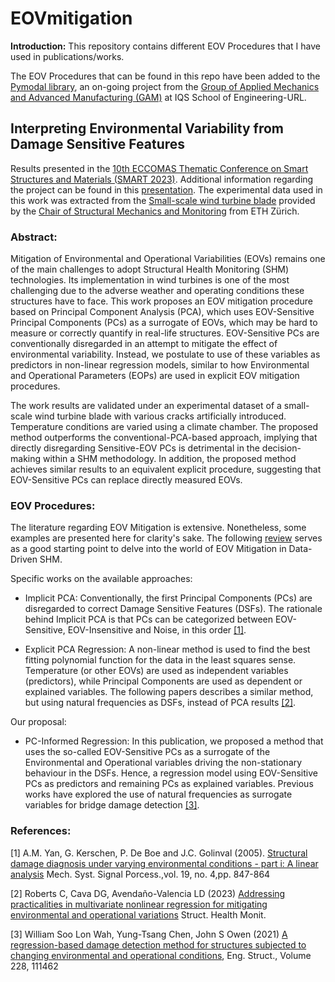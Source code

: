 # EOVmitigation

**Introduction:** This repository contains different EOV Procedures that I have used in publications/works.

The EOV Procedures that can be found in this repo have been added to the [Pymodal library](https://github.com/grcarmenaty/pymodal), an on-going project from the [Group of Applied Mechanics and Advanced Manufacturing (GAM)](https://techtransfer.iqs.edu/grupos/applied-mechanics-and-advanced-manufacturing) at IQS School of Engineering-URL.

## Interpreting Environmental Variability from Damage Sensitive Features
Results presented in the [10th ECCOMAS Thematic Conference on Smart Structures and Materials (SMART 2023)](https://www.researchgate.net/publication/373757121_Interpreting_Environmental_Variability_from_Damage_Sensitive_Features). Additional information regarding the project can be found in this [presentation](https://www.researchgate.net/publication/372077222_Interpreting_environmental_variability_from_damage-sensitive_features).
The experimental data used in this work was extracted from the [Small-scale wind turbine blade](https://onlinelibrary.wiley.com/doi/epdf/10.1002/stc.2660/) provided by the [Chair of Structural Mechanics and Monitoring](https://chatzi.ibk.ethz.ch/) from ETH Zürich.

### Abstract:
Mitigation of Environmental and Operational Variabilities (EOVs) remains one
of the main challenges to adopt Structural Health Monitoring (SHM) technologies. Its implementation
in wind turbines is one of the most challenging due to the adverse weather and
operating conditions these structures have to face. This work proposes an EOV mitigation
procedure based on Principal Component Analysis (PCA), which uses EOV-Sensitive Principal
Components (PCs) as a surrogate of EOVs, which may be hard to measure or correctly
quantify in real-life structures. EOV-Sensitive PCs are conventionally disregarded in an attempt
to mitigate the effect of environmental variability. Instead, we postulate to use of these
variables as predictors in non-linear regression models, similar to how Environmental and Operational
Parameters (EOPs) are used in explicit EOV mitigation procedures. 

The work results are validated under an experimental dataset of a small-scale wind turbine blade with various
cracks artificially introduced. Temperature conditions are varied using a climate chamber. The
proposed method outperforms the conventional-PCA-based approach, implying that directly disregarding
Sensitive-EOV PCs is detrimental in the decision-making within a SHM methodology.
In addition, the proposed method achieves similar results to an equivalent explicit procedure,
suggesting that EOV-Sensitive PCs can replace directly measured EOVs.

### EOV Procedures:
The literature regarding EOV Mitigation is extensive. Nonetheless, some examples are presented here for clarity's sake.
The following [review](https://link.springer.com/chapter/10.1007/978-3-030-81716-9_15) serves as a good starting point to delve into the world of EOV Mitigation in Data-Driven SHM.

Specific works on the available approaches:
- Implicit PCA: Conventionally, the first Principal Components (PCs) are disregarded to correct Damage Sensitive Features (DSFs). The rationale behind Implicit PCA is that PCs can be categorized between EOV-Sensitive, EOV-Insensitive and Noise, in this order [[1]](#1).

- Explicit PCA Regression: A non-linear method is used to find the best fitting polynomial function for the data in the least squares sense. Temperature (or other EOVs) are used as independent variables (predictors), while Principal Components are used as dependent or explained variables. The following papers describes a similar method, but using natural frequencies as DSFs, instead of PCA results [[2]](#2).

Our proposal:
- PC-Informed Regression: In this publication, we proposed a method that uses the so-called EOV-Sensitive PCs as a surrogate of the Environmental and Operational variables driving the non-stationary behaviour in the DSFs. Hence, a regression model using EOV-Sensitive PCs as predictors and remaining PCs as explained variables. Previous works have explored the use of natural frequencies as surrogate variables for bridge damage detection [[3]](#3).

### References:
<a id="1">[1]</a> 
A.M. Yan, G. Kerschen, P. De Boe and J.C. Golinval (2005). 
[Structural damage diagnosis under varying environmental conditions - part i: A linear analysis](https://www.sciencedirect.com/science/article/abs/pii/S0888327004001785)
Mech. Syst. Signal Porcess.,vol. 19, no. 4,pp. 847-864

<a id="2">[2]</a> 
Roberts C, Cava DG, Avendaño-Valencia LD (2023)
[Addressing practicalities in multivariate nonlinear regression for mitigating environmental and operational variations](https://journals.sagepub.com/doi/10.1177/14759217221091907)
Struct. Health Monit.

<a id="3">[3]</a> 
William Soo Lon Wah, Yung-Tsang Chen, John S Owen (2021)
[A regression-based damage detection method for structures subjected to changing environmental and operational conditions](https://www.sciencedirect.com/science/article/pii/S0141029620340633),
Eng. Struct., Volume 228, 111462



